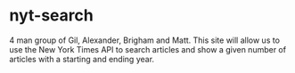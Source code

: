 # nyt-search
4 man group of Gil, Alexander, Brigham and Matt. This site will allow us to use the New York Times API to search articles and show a given number of articles with a starting and ending year.
